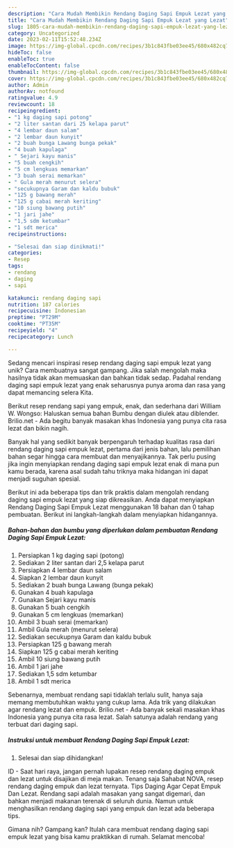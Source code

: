 ```yaml
---
description: "Cara Mudah Membikin Rendang Daging Sapi Empuk Lezat yang Lezat"
title: "Cara Mudah Membikin Rendang Daging Sapi Empuk Lezat yang Lezat"
slug: 1805-cara-mudah-membikin-rendang-daging-sapi-empuk-lezat-yang-lezat
category: Uncategorized
date: 2023-02-11T15:52:48.234Z
image: https://img-global.cpcdn.com/recipes/3b1c843fbe03ee45/680x482cq70/rendang-daging-sapi-empuk-lezat-foto-resep-utama.jpg
hideToc: false
enableToc: true
enableTocContent: false
thumbnail: https://img-global.cpcdn.com/recipes/3b1c843fbe03ee45/680x482cq70/rendang-daging-sapi-empuk-lezat-foto-resep-utama.jpg
cover: https://img-global.cpcdn.com/recipes/3b1c843fbe03ee45/680x482cq70/rendang-daging-sapi-empuk-lezat-foto-resep-utama.jpg
author: Admin
authorAv: notfound
ratingvalue: 4.9
reviewcount: 18
recipeingredient:
- "1 kg daging sapi potong"
- "2 liter santan dari 25 kelapa parut"
- "4 lembar daun salam"
- "2 lembar daun kunyit"
- "2 buah bunga Lawang bunga pekak"
- "4 buah kapulaga"
- " Sejari kayu manis"
- "5 buah cengkih"
- "5 cm lengkuas memarkan"
- "3 buah serai memarkan"
- " Gula merah menurut selera"
- "secukupnya Garam dan kaldu bubuk"
- "125 g bawang merah"
- "125 g cabai merah keriting"
- "10 siung bawang putih"
- "1 jari jahe"
- "1,5 sdm ketumbar"
- "1 sdt merica"
recipeinstructions:

- "Selesai dan siap dinikmati!"
categories:
- Resep
tags:
- rendang
- daging
- sapi

katakunci: rendang daging sapi 
nutrition: 187 calories
recipecuisine: Indonesian
preptime: "PT29M"
cooktime: "PT35M"
recipeyield: "4"
recipecategory: Lunch

---
```





Sedang mencari inspirasi resep rendang daging sapi empuk lezat yang unik? Cara membuatnya sangat gampang. Jika salah mengolah maka hasilnya tidak akan memuaskan dan bahkan tidak sedap. Padahal rendang daging sapi empuk lezat yang enak seharusnya punya aroma dan rasa yang dapat memancing selera Kita.





Berikut resep rendang sapi yang empuk, enak, dan sederhana dari William W. Wongso: Haluskan semua bahan Bumbu dengan diulek atau diblender. Brilio.net - Ada begitu banyak masakan khas Indonesia yang punya cita rasa lezat dan bikin nagih.

Banyak hal yang sedikit banyak berpengaruh terhadap kualitas rasa dari rendang daging sapi empuk lezat, pertama dari jenis bahan, lalu pemilihan bahan segar hingga cara membuat dan menyajikannya. Tak perlu pusing jika ingin menyiapkan rendang daging sapi empuk lezat enak di mana pun kamu berada, karena asal sudah tahu triknya maka hidangan ini dapat menjadi suguhan spesial.






Berikut ini ada beberapa tips dan trik praktis dalam mengolah rendang daging sapi empuk lezat yang siap dikreasikan. Anda dapat menyiapkan Rendang Daging Sapi Empuk Lezat menggunakan 18 bahan dan 0 tahap pembuatan. Berikut ini langkah-langkah dalam menyiapkan hidangannya.

<!--inarticleads1-->

##### Bahan-bahan dan bumbu yang diperlukan dalam pembuatan Rendang Daging Sapi Empuk Lezat:

1. Persiapkan 1 kg daging sapi (potong)
1. Sediakan 2 liter santan dari 2,5 kelapa parut
1. Persiapkan 4 lembar daun salam
1. Siapkan 2 lembar daun kunyit
1. Sediakan 2 buah bunga Lawang (bunga pekak)
1. Gunakan 4 buah kapulaga
1. Gunakan  Sejari kayu manis
1. Gunakan 5 buah cengkih
1. Gunakan 5 cm lengkuas (memarkan)
1. Ambil 3 buah serai (memarkan)
1. Ambil  Gula merah (menurut selera)
1. Sediakan secukupnya Garam dan kaldu bubuk
1. Persiapkan 125 g bawang merah
1. Siapkan 125 g cabai merah keriting
1. Ambil 10 siung bawang putih
1. Ambil 1 jari jahe
1. Sediakan 1,5 sdm ketumbar
1. Ambil 1 sdt merica


Sebenarnya, membuat rendang sapi tidaklah terlalu sulit, hanya saja memang membutuhkan waktu yang cukup lama. Ada trik yang dilakukan agar rendang lezat dan empuk. Brilio.net - Ada banyak sekali masakan khas Indonesia yang punya cita rasa lezat. Salah satunya adalah rendang yang terbuat dari daging sapi. 

<!--inarticleads2-->

##### Instruksi untuk membuat Rendang Daging Sapi Empuk Lezat:


1. Selesai dan siap dihidangkan!

ID - Saat hari raya, jangan pernah lupakan resep rendang daging empuk dan lezat untuk disajikan di meja makan. Tenang saja Sahabat NOVA, resep rendang daging empuk dan lezat ternyata. Tips Daging Agar Cepat Empuk Dan Lezat. Rendang sapi adalah masakan yang sangat digemari, dan bahkan menjadi makanan terenak di seluruh dunia. Namun untuk menghasilkan rendang daging sapi yang empuk dan lezat ada beberapa tips. 

Gimana nih? Gampang kan? Itulah cara membuat rendang daging sapi empuk lezat yang bisa kamu praktikkan di rumah. Selamat mencoba!

